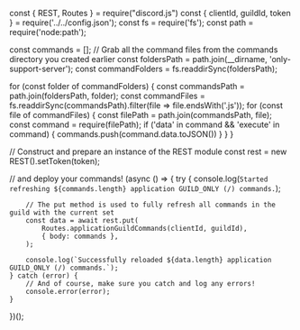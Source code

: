 const { REST, Routes } = require("discord.js")
const { clientId, guildId, token } = require('../../config.json');
const fs = require('fs');
const path = require('node:path');

const commands = [];
// Grab all the command files from the commands directory you created earlier
const foldersPath = path.join(__dirname, 'only-support-server');
const commandFolders = fs.readdirSync(foldersPath);

for (const folder of commandFolders) {
	const commandsPath = path.join(foldersPath, folder);
	const commandFiles = fs.readdirSync(commandsPath).filter(file => file.endsWith('.js'));
	for (const file of commandFiles) {
		const filePath = path.join(commandsPath, file);
		const command = require(filePath);
		if ('data' in command && 'execute' in command) {
			commands.push(command.data.toJSON())
		} 
	}
}

// Construct and prepare an instance of the REST module
const rest = new REST().setToken(token);

// and deploy your commands!
(async () => {
	try {
		console.log(`Started refreshing ${commands.length} application GUILD_ONLY (/) commands.`);

		// The put method is used to fully refresh all commands in the guild with the current set
		const data = await rest.put(
			Routes.applicationGuildCommands(clientId, guildId),
			{ body: commands },
		);

		console.log(`Successfully reloaded ${data.length} application GUILD_ONLY (/) commands.`);
	} catch (error) {
		// And of course, make sure you catch and log any errors!
		console.error(error);
	}
})();